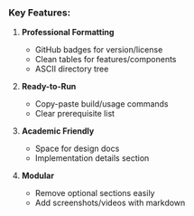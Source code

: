 
### Key Features:
1. **Professional Formatting**  
   - GitHub badges for version/license  
   - Clean tables for features/components  
   - ASCII directory tree  

2. **Ready-to-Run**  
   - Copy-paste build/usage commands  
   - Clear prerequisite list  

3. **Academic Friendly**  
   - Space for design docs  
   - Implementation details section  

4. **Modular**  
   - Remove optional sections easily  
   - Add screenshots/videos with markdown  


